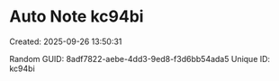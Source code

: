 ﻿# Auto Note kc94bi
Created: 2025-09-26 13:50:31

Random GUID: 8adf7822-aebe-4dd3-9ed8-f3d6bb54ada5
Unique ID: kc94bi
